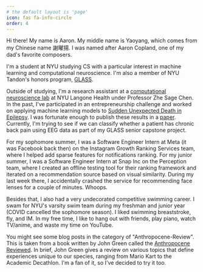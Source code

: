 ```yaml
---
# the default layout is 'page'
icon: fas fa-info-circle
order: 4
---
```


Hi there! My name is Aaron. My middle name is Yaoyang, which comes from my Chinese name 謝曜揚. I was named after Aaron Copland, one of my dad's favorite composers. 

I'm a student at NYU studying CS with a particular interest in machine learning and computational neuroscience. I'm also a member of NYU Tandon's honors program, [GLASS](https://engineering.nyu.edu/student/aaron-hsieh). 

Outside of studying, I'm a research assistant at a [computational neuroscience lab](http://www.cn3laboratory.org/home.html) at NYU Langone Health under Professor Zhe Sage Chen. In the past, I've participated in an entrepreneurship challenge and worked on applying machine learning models to [Sudden Unexpected Death in Epilepsy](https://www.cdc.gov/epilepsy/about/sudep/index.htm). I was fortunate enough to publish these results in a [paper](https://www.frontiersin.org/articles/10.3389/fneur.2022.858333/full). Currently, I'm trying to see if we can classify whether a patient has chronic back pain using EEG data as part of my GLASS senior capstone project. 

For my sophomore summer, I was a Software Engineer Intern at Meta (it was Facebook back then) on the Instagram Growth Ranking Services team, where I helped add sparse features for notifications ranking. For my junior summer, I was a Software Engineer Intern at Snap Inc on the Perception team, where I created an offline testing tool for their ranking framework and iterated on a recommendation source based on visual similarity. During my last week there, I accidentally crashed the service for recommending face lenses for a couple of minutes. Whoops.

Besides that, I also had a very undecorated competitive swimming career. I swam for NYU's varsity swim team during my freshman and junior year (COVID cancelled the sophomore season). I liked swimming breaststroke, fly, and IM. In my free time, I like to hang out with friends, play piano, watch TV/anime, and waste my time on YouTube.

You might see some blog posts in the category of "Anthropocene-Review". This is taken from a book written by John Green called the [Anthropocene Reviewed](https://www.goodreads.com/book/show/55145261-the-anthropocene-reviewed). In brief, John Green gives a review on various topics that define experiences unique to our species, ranging from Mario Kart to the Academic Decathlon. I'm a fan of it, so I've decided to try it too.
